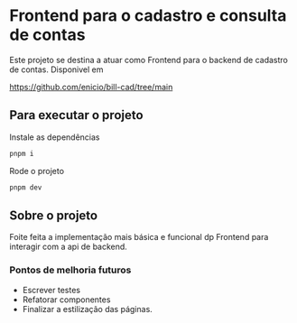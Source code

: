 # Frontend para o cadastro e consulta de contas

Este projeto se destina a atuar como Frontend para o backend de cadastro de contas.
Disponivel em

https://github.com/enicio/bill-cad/tree/main

## Para executar o projeto

Instale as dependências
```bash
pnpm i
```

Rode o projeto
```bash
pnpm dev
```

## Sobre o projeto

Foite feita a implementação mais básica e funcional dp Frontend
para interagir com a api de backend.

### Pontos de melhoria futuros
- Escrever testes
- Refatorar componentes
- Finalizar a estilização das páginas.
